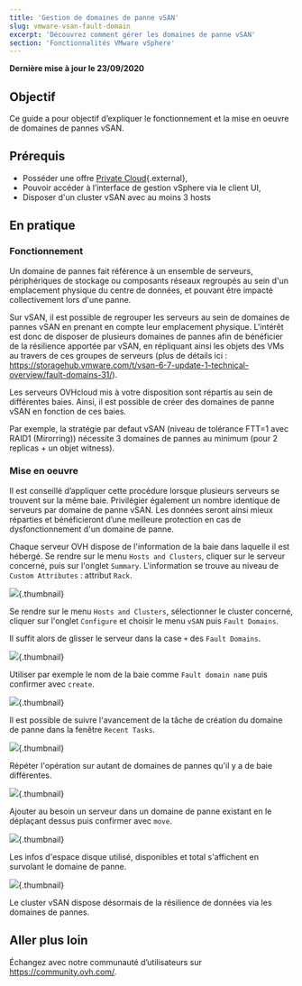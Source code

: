 ```yaml
---
title: 'Gestion de domaines de panne vSAN'
slug: vmware-vsan-fault-domain
excerpt: 'Découvrez comment gérer les domaines de panne vSAN'
section: 'Fonctionnalités VMware vSphere'
---
```


**Dernière mise à jour le 23/09/2020**

## Objectif

Ce guide a pour objectif d’expliquer le fonctionnement et la mise en oeuvre de domaines de pannes vSAN.

## Prérequis

* Posséder une offre [Private Cloud](https://www.ovh.com/fr/private-cloud/){.external},
* Pouvoir accéder à l’interface de gestion vSphere via le client UI,
* Disposer d'un cluster vSAN avec au moins 3 hosts

## En pratique

### Fonctionnement

Un domaine de pannes fait référence à un ensemble de serveurs, périphériques de stockage ou composants réseaux regroupés au sein d'un emplacement physique du centre de données, et pouvant être impacté collectivement lors d'une panne.

Sur vSAN, il est possible de regrouper les serveurs au sein de domaines de pannes vSAN en prenant en compte leur emplacement physique.
L'intérêt est donc de disposer de plusieurs domaines de pannes afin de bénéficier de la résilience apportée par vSAN, en répliquant ainsi les objets des VMs au travers de ces groupes de serveurs (plus de détails ici : https://storagehub.vmware.com/t/vsan-6-7-update-1-technical-overview/fault-domains-31/).

Les serveurs OVHcloud mis à votre disposition sont répartis au sein de différentes baies. Ainsi, il est possible de créer des domaines de panne vSAN en fonction de ces baies.

Par exemple, la stratégie par defaut vSAN (niveau de tolérance FTT=1 avec RAID1 (Mirorring)) nécessite 3 domaines de pannes au minimum (pour 2 replicas + un objet witness).

### Mise en oeuvre

Il est conseillé d’appliquer cette procédure lorsque plusieurs serveurs se trouvent sur la même baie. Privilégier également un nombre identique de serveurs par domaine de panne vSAN.
Les données seront ainsi mieux réparties et bénéficieront d’une meilleure protection en cas de dysfonctionnement d'un domaine de panne.

Chaque serveur OVH dispose de l'information de la baie dans laquelle il est hébergé.
Se rendre sur le menu `Hosts and Clusters`, cliquer sur le serveur concerné, puis sur l'onglet `Summary`. L'information se trouve au niveau de `Custom Attributes` : attribut `Rack`.

![](images/01.png){.thumbnail}

Se rendre sur le menu `Hosts and Clusters`, sélectionner le cluster concerné, cliquer sur l'onglet `Configure` et choisir le menu `vSAN` puis `Fault Domains`.

Il suffit alors de glisser le serveur dans la case `+` des `Fault Domains`.

![](images/02.png){.thumbnail}

Utiliser par exemple le nom de la baie comme `Fault domain name` puis confirmer avec `create`.

![](images/03.png){.thumbnail}

Il est possible de suivre l'avancement de la tâche de création du domaine de panne dans la fenêtre `Recent Tasks`.

![](images/04.png){.thumbnail}

Répéter l'opération sur autant de domaines de pannes qu'il y a de baie différentes.

![](images/05.png){.thumbnail}

Ajouter au besoin un serveur dans un domaine de panne existant en le déplaçant dessus puis confirmer avec `move`.

![](images/06.png){.thumbnail}

Les infos d'espace disque utilisé, disponibles et total s'affichent en survolant le domaine de panne.

![](images/07.png){.thumbnail}

Le cluster vSAN dispose désormais de la résilience de données via les domaines de pannes.

## Aller plus loin

Échangez avec notre communauté d’utilisateurs sur <https://community.ovh.com/>.

